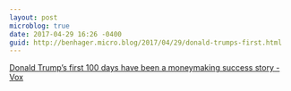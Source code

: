```yaml
---
layout: post
microblog: true
date: 2017-04-29 16:26 -0400
guid: http://benhager.micro.blog/2017/04/29/donald-trumps-first.html
---
```

[Donald Trump’s first 100 days have been a moneymaking success story - Vox](http://www.vox.com/policy-and-politics/2017/4/28/15365438/donald-trump-100-days-kleptocracy)
